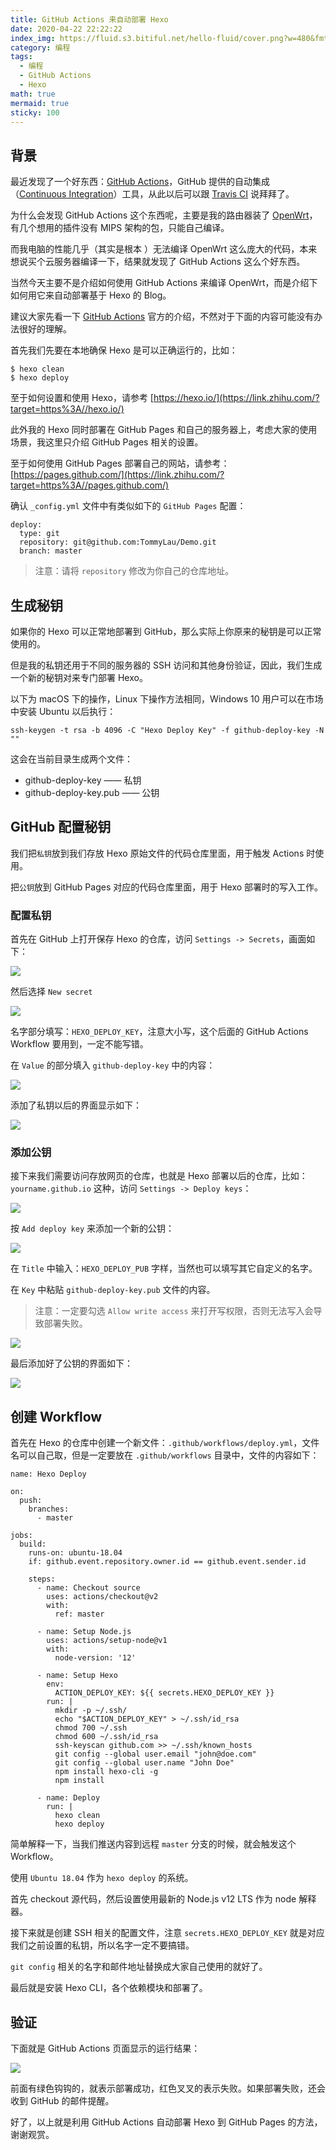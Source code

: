 ```yaml
---
title: GitHub Actions 来自动部署 Hexo
date: 2020-04-22 22:22:22
index_img: https://fluid.s3.bitiful.net/hello-fluid/cover.png?w=480&fmt=webp
category: 编程
tags:
  - 编程
  - GitHub Actions
  - Hexo
math: true
mermaid: true
sticky: 100
---
```


## 背景

最近发现了一个好东西：[GitHub Actions](https://link.zhihu.com/?target=https%3A//github.com/features/actions)，GitHub 提供的自动集成（[Continuous Integration](https://link.zhihu.com/?target=https%3A//en.wikipedia.org/wiki/Continuous_integration)）工具，从此以后可以跟 [Travis CI](https://link.zhihu.com/?target=https%3A//travis-ci.org/) 说拜拜了。

为什么会发现 GitHub Actions 这个东西呢，主要是我的路由器装了 [OpenWrt](https://link.zhihu.com/?target=https%3A//openwrt.org/)，有几个想用的插件没有 MIPS 架构的包，只能自己编译。

而我电脑的性能几乎（其实是根本 ）无法编译 OpenWrt 这么庞大的代码，本来想说买个云服务器编译一下，结果就发现了 GitHub Actions 这么个好东西。

当然今天主要不是介绍如何使用 GitHub Actions 来编译 OpenWrt，而是介绍下如何用它来自动部署基于 Hexo 的 Blog。

建议大家先看一下 [GitHub Actions](https://link.zhihu.com/?target=https%3A//github.com/features/actions) 官方的介绍，不然对于下面的内容可能没有办法很好的理解。

首先我们先要在本地确保 Hexo 是可以正确运行的，比如：

```
$ hexo clean
$ hexo deploy
```

至于如何设置和使用 Hexo，请参考 [https://hexo.io/](https://link.zhihu.com/?target=https%3A//hexo.io/)

此外我的 Hexo 同时部署在 GitHub Pages 和自己的服务器上，考虑大家的使用场景，我这里只介绍 GitHub Pages 相关的设置。

至于如何使用 GitHub Pages 部署自己的网站，请参考：[https://pages.github.com/](https://link.zhihu.com/?target=https%3A//pages.github.com/)

确认 `_config.yml` 文件中有类似如下的 `GitHub Pages` 配置：

```
deploy:
  type: git
  repository: git@github.com:TommyLau/Demo.git
  branch: master
```

> 注意：请将 `repository` 修改为你自己的仓库地址。

## 生成秘钥

如果你的 Hexo 可以正常地部署到 GitHub，那么实际上你原来的秘钥是可以正常使用的。

但是我的私钥还用于不同的服务器的 SSH 访问和其他身份验证，因此，我们生成一个新的秘钥对来专门部署 Hexo。

以下为 macOS 下的操作，Linux 下操作方法相同，Windows 10 用户可以在市场中安装 Ubuntu 以后执行：

```
ssh-keygen -t rsa -b 4096 -C "Hexo Deploy Key" -f github-deploy-key -N ""
```

这会在当前目录生成两个文件：

-   github-deploy-key —— 私钥
-   github-deploy-key.pub —— 公钥

## GitHub 配置秘钥

我们把`私钥`放到我们存放 Hexo 原始文件的代码仓库里面，用于触发 Actions 时使用。

把`公钥`放到 GitHub Pages 对应的代码仓库里面，用于 Hexo 部署时的写入工作。

### 配置私钥

首先在 GitHub 上打开保存 Hexo 的仓库，访问 `Settings -> Secrets`，画面如下：

![](https://pic3.zhimg.com/v2-78fca9d3aecf4fef4cdbc759dd4d827e_b.jpg)

然后选择 `New secret`

![](https://pic1.zhimg.com/v2-9c37b4488b83579e01e58ef3b0f34fd8_b.jpg)

名字部分填写：`HEXO_DEPLOY_KEY`，注意大小写，这个后面的 GitHub Actions Workflow 要用到，一定不能写错。

在 `Value` 的部分填入 `github-deploy-key` 中的内容：

![](https://pic3.zhimg.com/v2-d963d2f26452fa39ec6b7187926a48de_b.jpg)

添加了私钥以后的界面显示如下：

![](https://pic4.zhimg.com/v2-e7990155f2bf12eecb521c3968379987_b.jpg)

### 添加公钥

接下来我们需要访问存放网页的仓库，也就是 Hexo 部署以后的仓库，比如：`yourname.github.io` 这种，访问 `Settings -> Deploy keys`：

![](https://pic1.zhimg.com/v2-f8d27de9af570b8a3bcb70ca0a4983fc_b.jpg)

按 `Add deploy key` 来添加一个新的公钥：

![](https://pic1.zhimg.com/v2-1f3873d498087fb7334dd49b16bc0d48_b.jpg)

在 `Title` 中输入：`HEXO_DEPLOY_PUB` 字样，当然也可以填写其它自定义的名字。

在 `Key` 中粘贴 `github-deploy-key.pub` 文件的内容。

> 注意：一定要勾选 `Allow write access` 来打开写权限，否则无法写入会导致部署失败。

![](https://pic3.zhimg.com/v2-247aaf40961d62979658d47abfb56686_b.jpg)

最后添加好了公钥的界面如下：

![](https://pic2.zhimg.com/v2-e85375698b274f6bc6b61d10c7609019_b.jpg)

## 创建 Workflow

首先在 Hexo 的仓库中创建一个新文件：`.github/workflows/deploy.yml`，文件名可以自己取，但是一定要放在 `.github/workflows` 目录中，文件的内容如下：

```
name: Hexo Deploy

on:
  push:
    branches:
      - master

jobs:
  build:
    runs-on: ubuntu-18.04
    if: github.event.repository.owner.id == github.event.sender.id

    steps:
      - name: Checkout source
        uses: actions/checkout@v2
        with:
          ref: master

      - name: Setup Node.js
        uses: actions/setup-node@v1
        with:
          node-version: '12'

      - name: Setup Hexo
        env:
          ACTION_DEPLOY_KEY: ${{ secrets.HEXO_DEPLOY_KEY }}
        run: |
          mkdir -p ~/.ssh/
          echo "$ACTION_DEPLOY_KEY" > ~/.ssh/id_rsa
          chmod 700 ~/.ssh
          chmod 600 ~/.ssh/id_rsa
          ssh-keyscan github.com >> ~/.ssh/known_hosts
          git config --global user.email "john@doe.com"
          git config --global user.name "John Doe"
          npm install hexo-cli -g
          npm install

      - name: Deploy
        run: |
          hexo clean
          hexo deploy
```

简单解释一下，当我们推送内容到远程 `master` 分支的时候，就会触发这个 Workflow。

使用 `Ubuntu 18.04` 作为 `hexo deploy` 的系统。

首先 checkout 源代码，然后设置使用最新的 Node.js v12 LTS 作为 node 解释器。

接下来就是创建 SSH 相关的配置文件，注意 `secrets.HEXO_DEPLOY_KEY` 就是对应我们之前设置的私钥，所以名字一定不要搞错。

`git config` 相关的名字和邮件地址替换成大家自己使用的就好了。

最后就是安装 Hexo CLI，各个依赖模块和部署了。

## 验证

下面就是 GitHub Actions 页面显示的运行结果：

![](https://pic1.zhimg.com/v2-3046f9fb7bae9e4c528574ecdd253778_b.jpg)

前面有绿色钩钩的，就表示部署成功，红色叉叉的表示失败。如果部署失败，还会收到 GitHub 的邮件提醒。

好了，以上就是利用 GitHub Actions 自动部署 Hexo 到 GitHub Pages 的方法，谢谢观赏。
